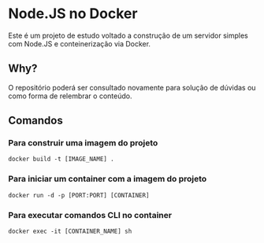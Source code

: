 # Node.JS no Docker

Este é um projeto de estudo voltado a construção de um servidor simples com Node.JS e conteinerização via Docker.

## Why?

O repositório poderá ser consultado novamente para solução de dúvidas ou como forma de relembrar o conteúdo.

## Comandos

### Para construir uma imagem do projeto

```
docker build -t [IMAGE_NAME] .
```

### Para iniciar um container com a imagem do projeto

```
docker run -d -p [PORT:PORT] [CONTAINER]
```

### Para executar comandos CLI no container

```
docker exec -it [CONTAINER_NAME] sh
```

